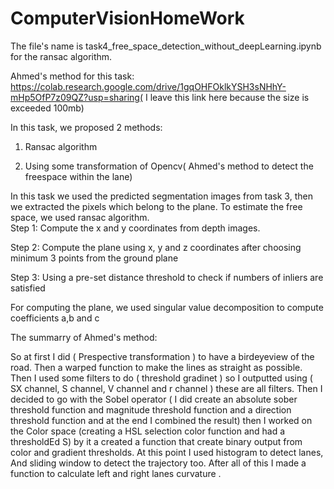 # ComputerVisionHomeWork
The file's name is task4_free_space_detection_without_deepLearning.ipynb for the ransac algorithm.

Ahmed's method for this task: https://colab.research.google.com/drive/1gqOHFOklkYSH3sNHhY-mHp5OfP7z09QZ?usp=sharing( I leave this link here because the size is exceeded 100mb)

In this task, we proposed 2 methods:
1. Ransac algorithm

2. Using some transformation of Opencv( Ahmed's method to detect the freespace within the lane)



In this task we used the predicted segmentation images from task 3, then we extracted the pixels which belong to the plane.
To estimate the free space, we used ransac algorithm.            
Step 1: Compute the x and y coordinates from depth images.

Step 2: Compute the plane using x, y and z coordinates after choosing minimum 3 points from the ground plane    

Step 3: Using a pre-set distance threshold to check if numbers of inliers are satisfied     

For computing the plane, we used singular value decomposition to compute coefficients a,b and c




The summarry of Ahmed's method:

So at first I did ( Prespective transformation ) to have a birdeyeview of the road. Then a warped function to make the lines as straight as possible. Then I used some filters to do ( threshold gradinet )  so I outputted using ( SX channel, S channel, V channel and r channel ) these are all filters. Then I decided to go with the Sobel operator  ( I did create an absolute sober threshold function and magnitude threshold function  and a direction threshold function and at the end I combined the result) then I worked on the Color space (creating a HSL selection color function and had a thresholdEd S) by it a created a function that create binary output from color and gradient thresholds.
At this point I used histogram to detect lanes, And sliding window to detect the trajectory too. After all of this I made a function to calculate left and right lanes curvature .
